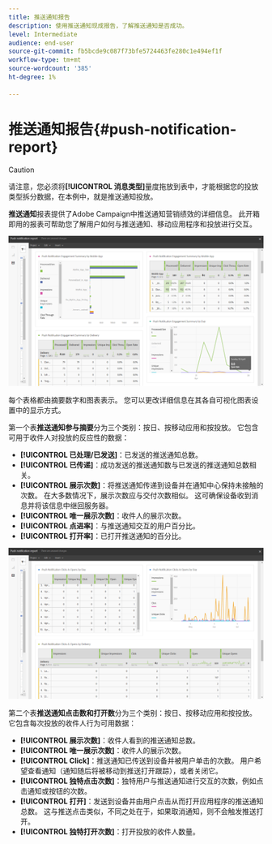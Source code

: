 ```yaml
---
title: 推送通知报告
description: 使用推送通知现成报告，了解推送通知是否成功。
level: Intermediate
audience: end-user
source-git-commit: fb5bcde9c087f73bfe5724463fe280c1e494ef1f
workflow-type: tm+mt
source-wordcount: '385'
ht-degree: 1%

---
```


# 推送通知报告{#push-notification-report}

>[!CAUTION]
>
>请注意，您必须将&#x200B;**[!UICONTROL 消息类型]**&#x200B;量度拖放到表中，才能根据您的投放类型拆分数据，在本例中，就是推送通知投放。

**推送通知**&#x200B;报表提供了Adobe Campaign中推送通知营销绩效的详细信息。 此开箱即用的报表可帮助您了解用户如何与推送通知、移动应用程序和投放进行交互。

![](assets/dynamic_report_push.png)

每个表格都由摘要数字和图表表示。 您可以更改详细信息在其各自可视化图表设置中的显示方式。

第一个表&#x200B;**推送通知参与摘要**&#x200B;分为三个类别：按日、按移动应用和按投放。 它包含可用于收件人对投放的反应性的数据：

* **[!UICONTROL 已处理/已发送]**：已发送的推送通知总数。
* **[!UICONTROL 已传递]**：成功发送的推送通知数与已发送的推送通知总数相关。
* **[!UICONTROL 展示次数]**：将推送通知传递到设备并在通知中心保持未接触的次数。 在大多数情况下，展示次数应与交付次数相似。 这可确保设备收到消息并将该信息中继回服务器。
* **[!UICONTROL 唯一展示次数]**：收件人的展示次数。
* **[!UICONTROL 点进率]**：与推送通知交互的用户百分比。
* **[!UICONTROL 打开率]**：已打开推送通知的百分比。

![](assets/dynamic_report_push_2.png)

第二个表&#x200B;**推送通知点击数和打开数**&#x200B;分为三个类别：按日、按移动应用和按投放。 它包含每次投放的收件人行为可用数据：

* **[!UICONTROL 展示次数]**：收件人看到的推送通知总数。
* **[!UICONTROL 唯一展示次数]**：收件人的展示次数。
* **[!UICONTROL Click]**：推送通知已传送到设备并被用户单击的次数。 用户希望查看通知（通知随后将被移动到推送打开跟踪），或者关闭它。
* **[!UICONTROL 独特点击次数]**：独特用户与推送通知进行交互的次数，例如点击通知或按钮的次数。
* **[!UICONTROL 打开]**：发送到设备并由用户点击从而打开应用程序的推送通知总数。 这与推送点击类似，不同之处在于，如果取消通知，则不会触发推送打开。
* **[!UICONTROL 独特打开次数]**：打开投放的收件人数量。

